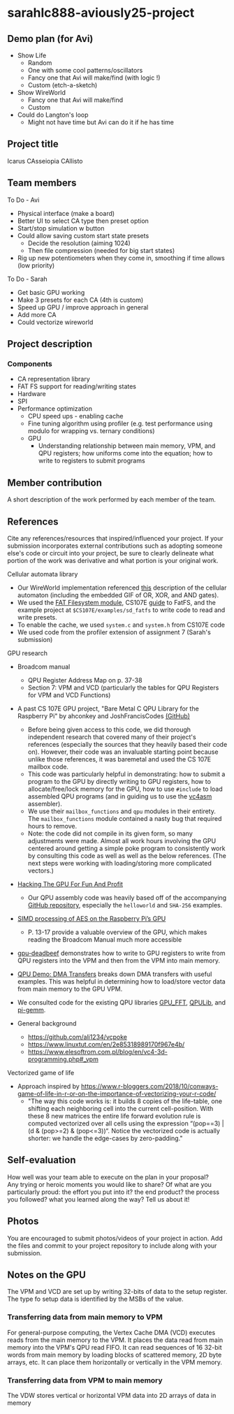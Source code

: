 # sarahlc888-aviously25-project
## Demo plan (for Avi)
- Show Life
    - Random
    - One with some cool patterns/oscillators
    - Fancy one that Avi will make/find (with logic !)
    - Custom (etch-a-sketch)
- Show WireWorld
    - Fancy one that Avi will make/find
    - Custom
- Could do Langton's loop
    - Might not have time but Avi can do it if he has time

## Project title
Icarus
CAsseiopia
CAllisto
## Team members

To Do - Avi
- Physical interface (make a board)
- Better UI to select CA type then preset option
- Start/stop simulation w button
- Could allow saving custom start state presets
    - Decide the resolution (aiming 1024)
    - Then file compression (needed for big start states)
- Rig up new potentiometers when they come in, smoothing if time allows (low priority)

To Do - Sarah
- Get basic GPU working
- Make 3 presets for each CA (4th is custom)
- Speed up GPU / improve approach in general
- Add more CA
- Could vectorize wireworld

## Project description

### Components

- CA representation library
- FAT FS support for reading/writing states
- Hardware
- SPI
- Performance optimization
  - CPU speed ups - enabling cache
  - Fine tuning algorithm using profiler (e.g. test performance using modulo for wrapping vs. ternary conditions)
  - GPU
    - Understanding relationship between main memory, VPM, and QPU registers; how uniforms come into the equation; how to write to registers to submit programs

## Member contribution

A short description of the work performed by each member of the team.

## References

Cite any references/resources that inspired/influenced your project.
If your submission incorporates external contributions such as adopting
someone else's code or circuit into your project, be sure to clearly
delineate what portion of the work was derivative and what portion is
your original work.

Cellular automata library

- Our WireWorld implementation referenced [this](https://mathworld.wolfram.com/WireWorld.html) description of the cellular automaton (including the embedded GIF of OR, XOR, and AND gates).
- We used the [FAT Filesystem module](http://elm-chan.org/fsw/ff/00index_e.html), CS107E [guide](http://cs107e.github.io/guides/extras/sd_library/) to FatFS, and the example project at `$CS107E/examples/sd_fatfs` to write code to read and write presets.
- To enable the cache, we used `system.c` and `system.h` from CS107E code
- We used code from the profiler extension of assignment 7 (Sarah's submission)

GPU research

- Broadcom manual
  - QPU Register Address Map on p. 37-38
  - Section 7: VPM and VCD (particularly the tables for QPU Registers for VPM and VCD Functions)
- A past CS 107E GPU project, "Bare Metal C QPU Library for the Raspberry Pi" by ahconkey and JoshFrancisCodes [(GitHub)](https://github.com/cs107e/ahconkey-JoshFrancisCodes-project)
    - Before being given access to this code, we did thorough independent research that covered many of their project's references (especially the sources that they heavily based their code on). However, their code was an invaluable starting point because unlike those references, it was baremetal and used the CS 107E mailbox code.
    - This code was particularly helpful in demonstrating: how to submit a program to the GPU by directly writing to GPU registers, how to allocate/free/lock memory for the GPU, how to use `#include` to load assembled QPU programs (and in guiding us to use the [vc4asm](http://maazl.de/project/vc4asm/doc/) assembler).
    - We use their `mailbox_functions` and `qpu` modules in their entirety. The `mailbox_functions` module contained a nasty bug that required hours to remove.
    - Note: the code did not compile in its given form, so many adjustments were made. Almost all work hours involving the GPU centered around getting a simple poke program to consistently work by consulting this code as well as well as the below references. (The next steps were working with loading/storing more complicated vectors.)

- [Hacking The GPU For Fun And Profit](https://rpiplayground.wordpress.com/category/gpu/)
  - Our QPU assembly code was heavily based off of the accompanying [GitHub repository](https://github.com/elorimer/rpi-playground), especially the `helloworld` and `SHA-256` examples.
- [SIMD processing of AES on the Raspberry Pi’s GPU](https://www.mnm-team.org/pub/Fopras/rixe19/PDF-Version/rixe19.pdf)
  - P. 13-17 provide a valuable overview of the GPU, which makes reading the Broadcom Manual much more accessible
- [gpu-deadbeef](https://github.com/0xfaded/gpu-deadbeef) demonstrates how to write to GPU registers to write from QPU registers into the VPM and then from the VPM into main memory.
- [QPU Demo: DMA Transfers](https://asurati.github.io/wip/post/2021/09/28/qpu-demo-dma-transfers/) breaks down DMA transfers with useful examples. This was helpful in determining how to load/store vector data from main memory to the GPU VPM.
- We consulted code for the existing QPU libraries [GPU_FFT](http://www.aholme.co.uk/GPU_FFT/Main.htm), [QPULib](https://github.com/mn416/QPULib), and [pi-gemm](https://github.com/jetpacapp/pi-gemm/blob/master/helpers.asm).
- General background
  - https://github.com/ali1234/vcpoke
  - https://www.linuxtut.com/en/2e85318989170f967e4b/
  - https://www.elesoftrom.com.pl/blog/en/vc4-3d-programming.php#_vpm

Vectorized game of life

- Approach inspired by https://www.r-bloggers.com/2018/10/conways-game-of-life-in-r-or-on-the-importance-of-vectorizing-your-r-code/
  - "The way this code works is: it builds 8 copies of the life-table, one shifting each neighboring cell into the current cell-position. With these 8 new matrices the entire life forward evolution rule is computed vectorized over all cells using the expression “(pop==3) | (d & (pop>=2) & (pop<=3))“. Notice the vectorized code is actually shorter: we handle the edge-cases by zero-padding."

## Self-evaluation

How well was your team able to execute on the plan in your proposal?  
Any trying or heroic moments you would like to share? Of what are you particularly proud: the effort you put into it? the end product?
the process you followed? what you learned along the way? Tell us about it!

## Photos

You are encouraged to submit photos/videos of your project in action.
Add the files and commit to your project repository to include along with your submission.

## Notes on the GPU

The VPM and VCD are set up by writing 32-bits of data to the setup register. The type fo setup data is identified by the MSBs of the value.

### Transferring data from main memory to VPM

For general-purpose computing, the Vertex Cache DMA (VCD) executes reads from the main memory to the VPM. It places the data read from main memory into the VPM's QPU read FIFO. It can read sequences of 16 32-bit words from main memory by loading blocks of scattered memory, 2D byte arrays, etc. It can place them horizontally or vertically in the VPM memory.

### Transferring data from VPM to main memory

The VDW stores vertical or horizontal VPM data into 2D arrays of data in memory
